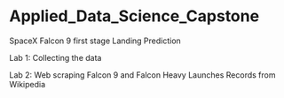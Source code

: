 # Applied_Data_Science_Capstone

SpaceX Falcon 9 first stage Landing Prediction

Lab 1: Collecting the data

Lab 2: Web scraping Falcon 9 and Falcon Heavy Launches Records from Wikipedia
